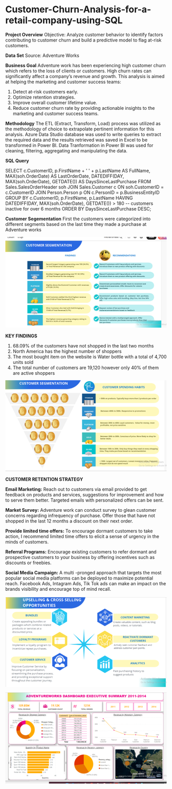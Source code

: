# Customer-Churn-Analysis-for-a-retail-company-using-SQL

**Project Overview**
Objective: Analyze customer behavior to identify factors contributing to customer churn and build a predictive model to flag at-risk customers.

**Data Set**
Source: Adventure Works

**Business Goal**
Adventure work has been experiencing high customer churn which refers to the loss of clients or customers. High churn rates can significantly affect a company’s revenue and growth. This analysis is aimed at helping the marketing and customer success teams:
1. Detect at-risk customers early.
2. Optimize retention strategies.
3. Improve overall customer lifetime value.
4. Reduce customer churn rate by providing actionable insights to the marketing and customer success teams.

**Methodology**
The ETL (Extract, Transform, Load) process was utilized as the methodology of choice to extrapolate pertinent information for this analysis. Azure Data Studio database was used to write queries to extract the required data and the results retrieved was saved in Excel to be transformed in Power BI. Data Tranformation in Power BI was used for
cleaning, filtering, aggregating and manipulating the data.

**SQL Query**

SELECT 
    c.CustomerID,
    p.FirstName + ' ' + p.LastName AS FullName,
    MAX(soh.OrderDate) AS LastOrderDate,
    DATEDIFF(DAY, MAX(soh.OrderDate), GETDATE()) AS DaysSinceLastPurchase
FROM Sales.SalesOrderHeader soh
JOIN Sales.Customer c ON soh.CustomerID = c.CustomerID
JOIN Person.Person p ON c.PersonID = p.BusinessEntityID
GROUP BY c.CustomerID, p.FirstName, p.LastName
HAVING DATEDIFF(DAY, MAX(soh.OrderDate), GETDATE()) > 180 -- customers inactive for over 6 months
ORDER BY DaysSinceLastPurchase DESC;

**Customer Segementation**
First the customers were categorized into different segments based on the last time they made a purchase at Adventure works

 ![Screenshot (378)](https://github.com/Tolulope88/Customer-Churn-Analysis-for-a-retail-company-using-SQL/blob/main/Screenshot%20(378).png)


**KEY FINDINGS**

1. 68.09% of the customers have not shopped in the last two months
2. North America has the highest number of shoppers
3. The most bought item on the website is Water bottle with a total of 4,700 units sold
4. The total number of customers are 19,120 however only 40% of them are active shoppers





  ![Screenshot (381)](https://github.com/Tolulope88/Customer-Churn-Analysis-for-a-retail-company-using-SQL/blob/main/Screenshot%20(381).png)





**CUSTOMER RETENTION STRATEGY**

**Email Marketing:**  Reach out to customers via email provided to get feedback on products and services, suggestions for improvement and
how to serve them better. Targeted emails with personalized offers can be sent.


**Market Survey:** Adventure work  can conduct survey to glean customer concerns regarding infrequency of purchase. Offer those that have not shopped in the last 12 months a
discount on their next order.

**Provide limited time offers:** To encourage dormant customers to take action, I recommend limited time offers to elicit a sense of urgency in the minds of customers.

**Referral Programs:** Encourage existing customers to refer dormant and prospective customers to your business by offering incentives such as discounts or freebies.

**Social Media Campaign:** A multi -pronged approach that targets the most popular social media platforms can be deployed to maximize potential reach. Facebook Ads, Intagram Ads, Tik Tok ads can make an impact on the brands visibility and encourage top of mind recall.






 ![Screenshot (384)](https://github.com/Tolulope88/Customer-Churn-Analysis-for-a-retail-company-using-SQL/blob/main/Screenshot%20(384).png)








 
 
 
 
 
 
 
 
 
 
 
 
 
 ![Screenshot (376)](https://github.com/Tolulope88/Customer-Churn-Analysis-for-a-retail-company-using-SQL/blob/main/Screenshot%20(376).png)
